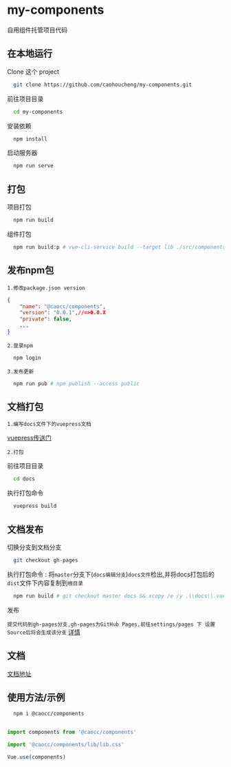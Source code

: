 
# my-components

自用组件托管项目代码

## 在本地运行

Clone 这个 project

```bash
  git clone https://github.com/caohoucheng/my-components.git
```

前往项目目录

```bash
  cd my-components
```

安装依赖

```bash
  npm install
```

启动服务器

```bash
  npm run serve
```

## 打包

项目打包

```bash
  npm run build
```

组件打包

```bash
  npm run build:p # vue-cli-service build --target lib ./src/components/index.js --name lib --dest lib
```

## 发布npm包

`1.修改package.json version`

```json
{
    "name": "@caocc/components",
    "version": "0.0.1",//=>0.0.X
    "private": false,
    ...
}

```

`2.登录npm`

```bash
  npm login
```

`3.发布更新`

```bash
  npm run pub # npm publish --access public
```

## 文档打包

`1.编写docs文件下的vuepress文档`

[vuepress传送门](https://www.vuepress.cn/)

`2.打包`

前往项目目录

```bash
  cd docs
```

执行打包命令

```bash
  vuepress build
```

## 文档发布

切换分支到文档分支

```bash
  git checkout gh-pages
```

执行打包命令 : 将`master`分支下(`docs编辑分支`)`docs文件`检出,并将docs打包后的`dist`文件下内容复制到`根目录`

```bash
  npm run build # git checkout master docs && xcopy /e /y .\\docs\\.vuepress\\dist\\* .\\
```

发布

`提交代码到gh-pages分支,gh-pages为GitHub Pages,前往settings/pages 下 设置Source后将会生成该分支`
[详情](https://docs.github.com/cn/pages/getting-started-with-github-pages/configuring-a-publishing-source-for-your-github-pages-site)

## 文档

[文档地址](https://caohoucheng.github.io/my-components/)

## 使用方法/示例

```bash
  npm i @caocc/components
```

```javascript

import components from '@caocc/components'

import '@caocc/components/lib/lib.css'

Vue.use(components)

```
